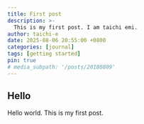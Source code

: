 ```yaml
---
title: First post
description: >-
  This is my first post. I am taichi emi.
author: taichi-e
date: 2025-08-06 20:55:00 +0800
categories: [journal]
tags: [getting started]
pin: true
# media_subpath: '/posts/20180809'
---
```


## Hello
Hello world.
This is my first post.

